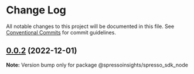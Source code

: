# Change Log

All notable changes to this project will be documented in this file.
See [Conventional Commits](https://conventionalcommits.org) for commit guidelines.

## [0.0.2](/compare/v0.0.1...v0.0.2) (2022-12-01)

**Note:** Version bump only for package @spressoinsights/spresso_sdk_node

